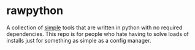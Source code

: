 # rawpython

A collection of <u>simple</u> tools that are written in python with no required dependencies.
This repo is for people who hate having to solve loads of installs just for something as simple as a config manager.
